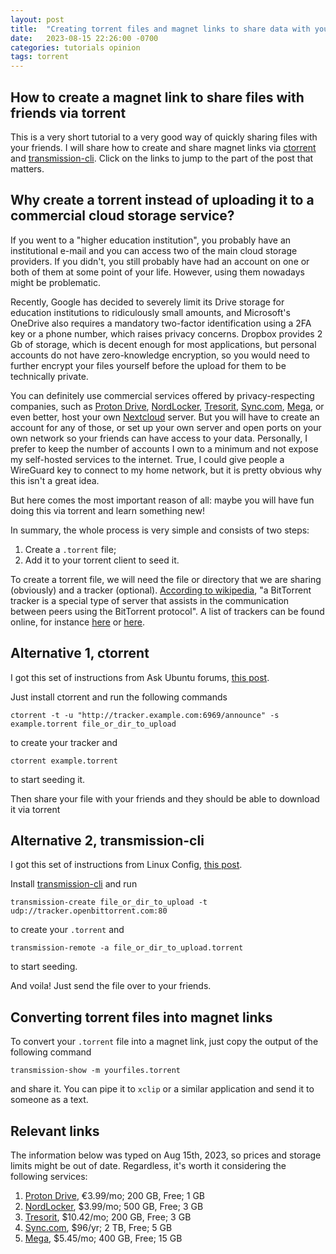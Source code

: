 ```yaml
---
layout: post
title:  "Creating torrent files and magnet links to share data with your friends"
date:   2023-08-15 22:26:00 -0700
categories: tutorials opinion
tags: torrent
---
```


## How to create a magnet link to share files with friends via torrent

This is a very short tutorial to a very good way of quickly sharing files with your friends.  I will share how to create and share magnet links via [ctorrent](https://pbmelo.github.io/tutorials/opinion/2023/08/16/creating-magnet-links.html#h-alternative-1-ctorrent) and [transmission-cli](https://pbmelo.github.io/tutorials/opinion/2023/08/16/creating-magnet-links.html#h-alternative-2-transmission-cli).  Click on the links to jump to the part of the post that matters.

## Why create a torrent instead of uploading it to a commercial cloud storage service?

If you went to a "higher education institution", you probably have an institutional e-mail and you can access two of the main cloud storage providers.  If you didn't, you still probably have had an account on one or both of them at some point of your life.  However, using them nowadays might be problematic.

Recently, Google has decided to severely limit its Drive storage for education institutions to ridiculously small amounts, and Microsoft's OneDrive also requires a mandatory two-factor identification using a 2FA key or a phone number, which raises privacy concerns.  Dropbox provides 2 Gb of storage, which is decent enough for most applications, but personal accounts do not have zero-knowledge encryption, so you would need to further encrypt your files yourself before the upload for them to be technically private.

You can definitely use commercial services offered by privacy-respecting companies, such as [Proton Drive][proton-drive], [NordLocker][nordlocker], [Tresorit][tresorit], [Sync.com][sync.com], [Mega][mega], or even better, host your own [Nextcloud][nextcloud] server.  But you will have to create an account for any of those, or set up your own server and open ports on your own network so your friends can have access to your data.  Personally, I prefer to keep the number of accounts I own to a minimum and not expose my self-hosted services to the internet.  True, I could give people a WireGuard key to connect to my home network, but it is pretty obvious why this isn't a great idea.

But here comes the most important reason of all: maybe you will have fun doing this via torrent and learn something new!

In summary, the whole process is very simple and consists of two steps:
1. Create a `.torrent` file;
2. Add it to your torrent client to seed it.

To create a torrent file, we will need the file or directory that we are sharing (obviously) and a tracker (optional).  [According to wikipedia][tracker-wiki], "a BitTorrent tracker is a special type of server that assists in the communication between peers using the BitTorrent protocol".  A list of trackers can be found online, for instance [here][trackerslist2] or [here][trackerslist1].

## Alternative 1, ctorrent

I got this set of instructions from Ask Ubuntu forums, [this post][askubuntu-question-ctorrent].

Just install ctorrent and run the following commands

```console
ctorrent -t -u "http://tracker.example.com:6969/announce" -s example.torrent file_or_dir_to_upload
```
to create your tracker and
```console
ctorrent example.torrent
```
to start seeding it.

Then share your file with your friends and they should be able to download it via torrent

## Alternative 2, transmission-cli

I got this set of instructions from Linux Config, [this post][linuxconfig-transmission].

Install [transmission-cli][transmission-git] and run

```console
transmission-create file_or_dir_to_upload -t udp://tracker.openbittorrent.com:80
```
to create your `.torrent` and
```console
transmission-remote -a file_or_dir_to_upload.torrent
```
to start seeding.

And voila!  Just send the file over to your friends.

## Converting torrent files into magnet links

To convert your `.torrent` file into a magnet link, just copy the output of the following command
```console
transmission-show -m yourfiles.torrent
```
and share it.  You can pipe it to `xclip` or a similar application and send it to someone as a text.

## Relevant links

The information below was typed on Aug 15th, 2023, so prices and storage limits might be out of date.  Regardless, it's worth it considering the following services:

1. [Proton Drive][proton-drive], €3.99/mo; 200 GB, Free; 1 GB
2. [NordLocker][nordlocker], $3.99/mo; 500 GB, Free; 3 GB
3. [Tresorit][tresorit], $10.42/mo; 200 GB, Free; 3 GB
4. [Sync.com][sync.com], $96/yr; 2 TB, Free; 5 GB
5. [Mega][mega], $5.45/mo; 400 GB, Free; 15 GB

[proton-drive]: https://proton.me/drive
[nordlocker]: https://nordlocker.com/
[tresorit]: https://tresorit.com/
[sync.com]: https://www.sync.com/
[mega]: https://mega.io/
[nextcloud]: https://nextcloud.com/
[askubuntu-question-ctorrent]: https://askubuntu.com/questions/32024/how-to-create-a-torrent-using-the-command-line
[linuxconfig-transmission]: https://linuxconfig.org/how-to-create-and-share-torrent-on-linux
[wasi-odyssey]: https://wasi0013.com/2018/10/21/how-to-create-a-torrent-file-in-linux/
[transmission-git]: https://github.com/transmission/transmission
[tracker-wiki]: https://en.wikipedia.org/wiki/BitTorrent_tracker
[trackerslist1]: https://github.com/ngosang/trackerslist
[trackerslist2]: https://www.theunfolder.com/torrent-trackers-list/